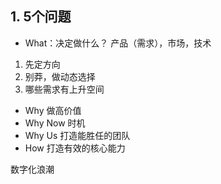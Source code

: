 ## 1. 5个问题
- What：决定做什么？
产品（需求），市场，技术
1. 先定方向 
2. 别莽，做动态选择
3. 哪些需求有上升空间
- Why 做高价值
- Why Now 时机
- Why Us 打造能胜任的团队
- How 打造有效的核心能力

数字化浪潮